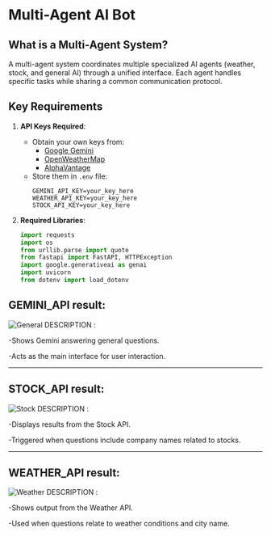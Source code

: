 # Multi-Agent AI Bot

## What is a Multi-Agent System?
A multi-agent system coordinates multiple specialized AI agents (weather, stock, and general AI) through a unified interface. Each agent handles specific tasks while sharing a common communication protocol.

## Key Requirements
1. **API Keys Required**:
   - Obtain your own keys from:
     - [Google Gemini](https://ai.google.dev/)
     - [OpenWeatherMap](https://openweathermap.org/api)
     - [AlphaVantage](https://www.alphavantage.co/)
   - Store them in `.env` file:
     ```env
     GEMINI_API_KEY=your_key_here
     WEATHER_API_KEY=your_key_here
     STOCK_API_KEY=your_key_here
     ```

2. **Required Libraries**:
   ```python
   import requests
   import os
   from urllib.parse import quote
   from fastapi import FastAPI, HTTPException
   import google.generativeai as genai
   import uvicorn
   from dotenv import load_dotenv
## GEMINI_API result:  
![General](images/general.png)
DESCRIPTION :

-Shows Gemini answering general questions.

-Acts as the main interface for user interaction.
____________________________________________________________________________________________________________________________________________________________________
## STOCK_API result:
![Stock](images/stock.png)
DESCRIPTION :

-Displays results from the Stock API.

-Triggered when questions include company names related to stocks.
____________________________________________________________________________________________________________________________________________________________________
## WEATHER_API result:
![Weather](images/weather.png)
DESCRIPTION :

-Shows output from the Weather API.

-Used when questions relate to weather conditions and city name.

